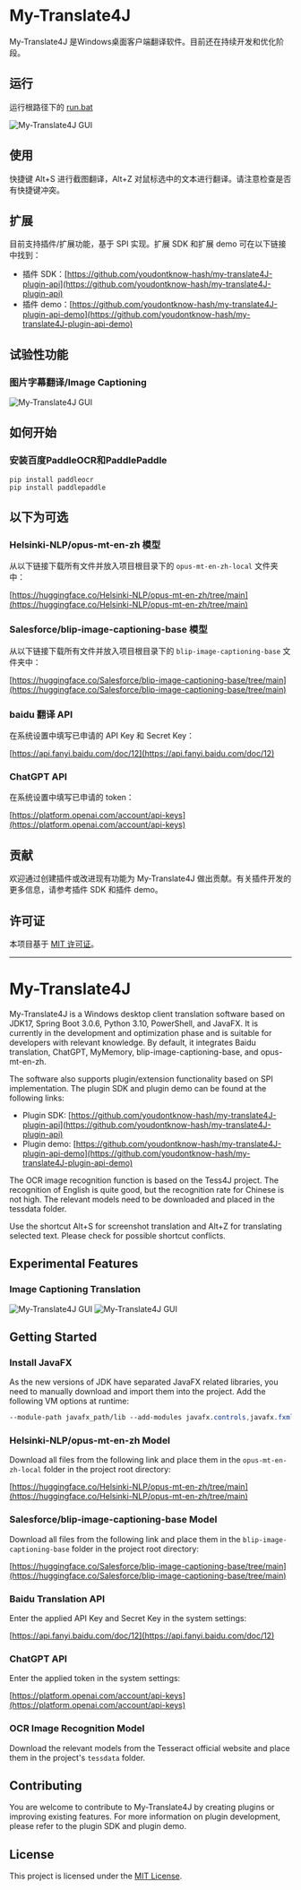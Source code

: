 My-Translate4J
==============

My-Translate4J 是Windows桌面客户端翻译软件。目前还在持续开发和优化阶段。

## 运行
运行根路径下的 [run.bat](run.bat)

![My-Translate4J GUI](src/main/resources/img/gui.png)

## 使用
快捷键 Alt+S 进行截图翻译，Alt+Z 对鼠标选中的文本进行翻译。请注意检查是否有快捷键冲突。

## 扩展
目前支持插件/扩展功能，基于 SPI 实现。扩展 SDK 和扩展 demo 可在以下链接中找到：

*   插件 SDK：[https://github.com/youdontknow-hash/my-translate4J-plugin-api](https://github.com/youdontknow-hash/my-translate4J-plugin-api)
*   插件 demo：[https://github.com/youdontknow-hash/my-translate4J-plugin-api-demo](https://github.com/youdontknow-hash/my-translate4J-plugin-api-demo)

试验性功能
-----

### 图片字幕翻译/Image Captioning
![My-Translate4J GUI](src/main/resources/img/image_captioning.png)

如何开始
----
### 安装百度PaddleOCR和PaddlePaddle
```pycon
pip install paddleocr
pip install paddlepaddle
```
## 以下为可选
### Helsinki-NLP/opus-mt-en-zh 模型

从以下链接下载所有文件并放入项目根目录下的 `opus-mt-en-zh-local` 文件夹中：

[https://huggingface.co/Helsinki-NLP/opus-mt-en-zh/tree/main](https://huggingface.co/Helsinki-NLP/opus-mt-en-zh/tree/main)

### Salesforce/blip-image-captioning-base 模型

从以下链接下载所有文件并放入项目根目录下的 `blip-image-captioning-base` 文件夹中：

[https://huggingface.co/Salesforce/blip-image-captioning-base/tree/main](https://huggingface.co/Salesforce/blip-image-captioning-base/tree/main)

### baidu 翻译 API

在系统设置中填写已申请的 API Key 和 Secret Key：

[https://api.fanyi.baidu.com/doc/12](https://api.fanyi.baidu.com/doc/12)

### ChatGPT API

在系统设置中填写已申请的 token：

[https://platform.openai.com/account/api-keys](https://platform.openai.com/account/api-keys)


贡献
--

欢迎通过创建插件或改进现有功能为 My-Translate4J 做出贡献。有关插件开发的更多信息，请参考插件 SDK 和插件 demo。

许可证
---

本项目基于 [MIT 许可证](LICENSE)。

---

My-Translate4J
==============

My-Translate4J is a Windows desktop client translation software based on JDK17, Spring Boot 3.0.6, Python 3.10, PowerShell, and JavaFX. It is currently in the development and optimization phase and is suitable for developers with relevant knowledge. By default, it integrates Baidu translation, ChatGPT, MyMemory, blip-image-captioning-base, and opus-mt-en-zh.

The software also supports plugin/extension functionality based on SPI implementation. The plugin SDK and plugin demo can be found at the following links:

*   Plugin SDK: [https://github.com/youdontknow-hash/my-translate4J-plugin-api](https://github.com/youdontknow-hash/my-translate4J-plugin-api)
*   Plugin demo: [https://github.com/youdontknow-hash/my-translate4J-plugin-api-demo](https://github.com/youdontknow-hash/my-translate4J-plugin-api-demo)

The OCR image recognition function is based on the Tess4J project. The recognition of English is quite good, but the recognition rate for Chinese is not high. The relevant models need to be downloaded and placed in the tessdata folder.

Use the shortcut Alt+S for screenshot translation and Alt+Z for translating selected text. Please check for possible shortcut conflicts.

Experimental Features
---------------------

### Image Captioning Translation

![My-Translate4J GUI](src/main/resources/img/image_captioning.png)
![My-Translate4J GUI](src/main/resources/img/gui.png)

Getting Started
---------------

### Install JavaFX

As the new versions of JDK have separated JavaFX related libraries, you need to manually download and import them into the project. Add the following VM options at runtime:


```css
--module-path javafx_path/lib --add-modules javafx.controls,javafx.fxml
```

### Helsinki-NLP/opus-mt-en-zh Model

Download all files from the following link and place them in the `opus-mt-en-zh-local` folder in the project root directory:

[https://huggingface.co/Helsinki-NLP/opus-mt-en-zh/tree/main](https://huggingface.co/Helsinki-NLP/opus-mt-en-zh/tree/main)

### Salesforce/blip-image-captioning-base Model

Download all files from the following link and place them in the `blip-image-captioning-base` folder in the project root directory:

[https://huggingface.co/Salesforce/blip-image-captioning-base/tree/main](https://huggingface.co/Salesforce/blip-image-captioning-base/tree/main)

### Baidu Translation API

Enter the applied API Key and Secret Key in the system settings:

[https://api.fanyi.baidu.com/doc/12](https://api.fanyi.baidu.com/doc/12)

### ChatGPT API

Enter the applied token in the system settings:

[https://platform.openai.com/account/api-keys](https://platform.openai.com/account/api-keys)

### OCR Image Recognition Model

Download the relevant models from the Tesseract official website and place them in the project's `tessdata` folder.

Contributing
------------

You are welcome to contribute to My-Translate4J by creating plugins or improving existing features. For more information on plugin development, please refer to the plugin SDK and plugin demo.

License
-------

This project is licensed under the [MIT License](LICENSE).
